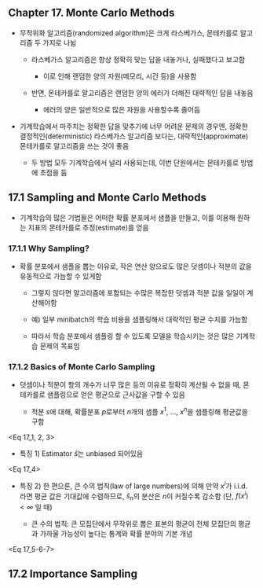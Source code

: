 ## Chapter 17. Monte Carlo Methods

- 무작위화 알고리즘(randomized algorithm)은 크게 라스베가스, 몬테카를로 알고리즘 두 가지로 나뉨

  - 라스베가스 알고리즘은 항상 정확히 맞는 답을 내놓거나, 실패했다고 보고함

    - 이로 인해 랜덤한 양의 자원(메모리, 시간 등)을 사용함

  - 반면, 몬테카를로 알고리즘은 랜덤한 양의 에러가 더해진 대략적인 답을 내놓음

    - 에러의 양은 일반적으로 많은 자원을 사용할수록 줄어듬

- 기계학습에서 마주치는 정확한 답을 맞추기에 너무 어려운 문제의 경우엔, 정확한 결정적인(deterministic) 라스베가스 알고리즘 보다는, 대략적인(approximate) 몬테카를로 알고리즘을 쓰는 것이 좋음
   
  - 두 방법 모두 기계학습에서 널리 사용되는데, 이번 단원에서는 몬테카를로 방법에 초점을 둠


## 17.1 Sampling and Monte Carlo Methods

- 기계학습의 많은 기법들은 어떠한 확률 분포에서 샘플을 만들고, 이를 이용해 원하는 지표의 몬테카를로 추정(estimate)를 얻음


### 17.1.1 Why Sampling?

- 확률 분포에서 샘플을 뽑는 이유로, 작은 연산 양으로도 많은 덧셈이나 적분의 값을 유동적으로 가늠할 수 있게함

  - 그렇지 않다면 알고리즘에 포함되는 수많은 복잡한 덧셈과 적분 값을 일일이 계산해야함
    
  - 예) 일부 minibatch의 학습 비용을 샘플링해서 대략적인 평균 수치를 가늠함

  - 따라서 학습 분포에서 샘플링 할 수 있도록 모델을 학습시키는 것은 많은 기계학습 문제의 목표임


### 17.1.2 Basics of Monte Carlo Sampling

- 덧셈이나 적분이 항의 개수가 너무 많은 등의 이유로 정확히 계산될 수 없을 때, 몬테카를로 샘플링으로 얻은 평균으로 근사값을 구할 수 있음

  - 적분 $s$에 대해, 확률분포 $p$로부터 $n$개의 샘플 $x^{1}$, ..., $x^{n}$을 샘플링해 평균값을 구함

<Eq 17_1, 2, 3>

  - 특징 1) Estimator $\hat{s}$는 unbiased 되어있음

<Eq 17_4>

  - 특징 2) 한 편으론, 큰 수의 법칙(law of large numbers)에 의해 만약 $x^i$가 i.i.d. 라면 평균 값은 기대값에 수렴하므로, $\hat{s}_{n}$의 분산은 $n$이 커질수록 감소함 (단, $f(x^i)<\infty$ 일 때) 

    - 큰 수의 법칙: 큰 모집단에서 무작위로 뽑은 표본의 평균이 전체 모집단의 평균과 가까울 가능성이 높다는 통계와 확률 분야의 기본 개념

<Eq 17_5-6-7>

## 17.2 Importance Sampling
